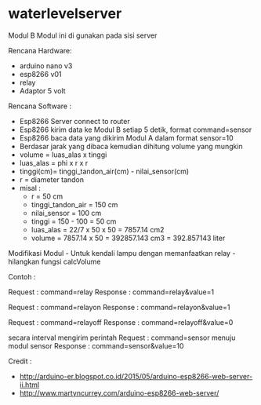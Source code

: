 # waterlevelserver


Modul B
Modul ini di gunakan pada sisi server

Rencana Hardware:
- arduino nano v3
- esp8266 v01
- relay
- Adaptor 5 volt

Rencana Software :
- Esp8266 Server connect to router 
- Esp8266 kirim data ke Modul B setiap 5 detik, format command=sensor
- Esp8266 baca data yang dikirim Modul A dalam format sensor=10
- Berdasar jarak yang dibaca kemudian dihitung volume yang mungkin
- volume = luas_alas x tinggi
- luas_alas = phi x r x r
- tinggi(cm)= tinggi_tandon_air(cm) - nilai_sensor(cm)
- r = diameter tandon
- misal : 
    - r = 50 cm
    - tinggi_tandon_air = 150 cm
    - nilai_sensor = 100 cm
    - tinggi = 150 - 100 = 50 cm
    - luas_alas = 22/7 x 50 x 50 = 7857.14 cm2
    - volume = 7857.14 x 50 = 392857.143 cm3 = 392.857143 liter


Modifikasi Modul
    - Untuk kendali lampu dengan memanfaatkan relay
    - hilangkan fungsi calcVolume
    
Contoh :

Request : command=relay
Response : command=relay&value=1
    
Request : command=relayon
Response : command=relayon&value=1

Request : command=relayoff
Response : command=relayoff&value=0

secara interval mengirim perintah
Request : command=sensor menuju modul sensor
Response : command=sensor&value=10
      
Credit :
- http://arduino-er.blogspot.co.id/2015/05/arduino-esp8266-web-server-ii.html
- http://www.martyncurrey.com/arduino-esp8266-web-server/
